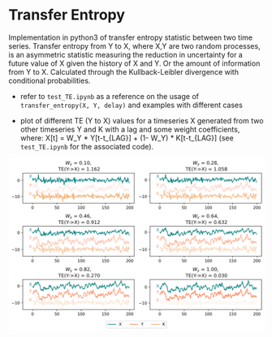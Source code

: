 # Transfer Entropy

Implementation in python3 of transfer entropy statistic between two time series.
Transfer entropy from Y to X, where X,Y are two random processes, is an asymmetric statistic measuring the reduction in uncertainty for a future value of X given the history of X and Y. Or the amount of information from Y to X. Calculated through the Kullback-Leibler divergence with conditional probabilities.

- refer to `test_TE.ipynb` as a reference on the usage of `transfer_entropy(X, Y, delay)` and examples with different cases

- plot of different TE (Y to X) values for a timeseries X generated from two other timeseries Y and K with a lag and some weight coefficients, where:
  X[t] = W_Y * Y[t-t_{LAG}] + (1- W_Y) * K[t-t_{LAG}] (see `test_TE.ipynb` for the associated code).

![png](README_files/fig1.png)
